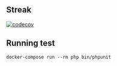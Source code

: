 Streak
------

[![codecov](https://codecov.io/gh/streakphp/streak/branch/master/graph/badge.svg)](https://codecov.io/gh/streakphp/streak)

Running test
------------
 
`docker-compose run --rm php bin/phpunit`
